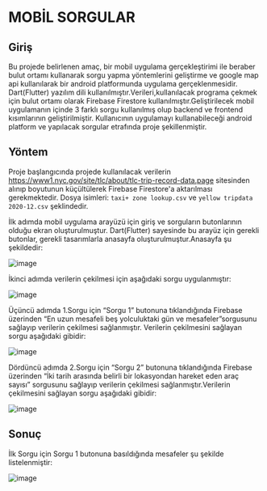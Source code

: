 # MOBİL SORGULAR 

## Giriş
Bu projede belirlenen amaç, bir mobil uygulama gerçekleştirimi ile beraber bulut ortamı kullanarak sorgu yapma yöntemlerini geliştirme ve google map api kullanılarak bir android platformunda uygulama gerçeklenmesidir. Dart(Flutter) yazılım dili kullanılmıştır.Verileri,kullanılacak programa çekmek için bulut ortamı olarak Firebase Firestore kullanılmıştır.Geliştirilecek mobil uygulamanın içinde 3 farklı sorgu kullanılmış olup backend ve frontend kısımlarının geliştirilmiştir. Kullanıcının uygulamayı kullanabileceği android platform ve yapılacak sorgular etrafında proje şekillenmiştir.

## Yöntem

Proje başlangıcında projede kullanılacak verilerin https://www1.nyc.gov/site/tlc/about/tlc-trip-record-data.page sitesinden alınıp boyutunun küçültülerek Firebase Firestore'a aktarılması gerekmektedir.
Dosya isimleri: `taxi+ zone lookup.csv` ve `yellow tripdata 2020-12.csv` şeklindedir.

İlk adımda mobil uygulama arayüzü için giriş ve sorguların butonlarının olduğu ekran oluşturulmuştur. Dart(Flutter) sayesinde bu arayüz için gerekli butonlar, gerekli tasarımlarla 
anasayfa oluşturulmuştur.Anasayfa şu şekildedir:

![image](https://user-images.githubusercontent.com/73740709/125150772-0c4b7280-e14b-11eb-8366-a20251a272e0.png)

İkinci adımda verilerin çekilmesi için aşağıdaki sorgu uygulanmıştır:

![image](https://user-images.githubusercontent.com/73740709/125150792-28e7aa80-e14b-11eb-8016-c87370413171.png)

Üçüncü adımda 1.Sorgu için “Sorgu 1” butonuna tıklandığında Firebase üzerinden “En uzun mesafeli beş yolculuktaki gün ve mesafeler”sorgusunu sağlayıp verilerin çekilmesi 
sağlanmıştır. Verilerin çekilmesini sağlayan sorgu aşağıdaki gibidir:

![image](https://user-images.githubusercontent.com/73740709/125150823-559bc200-e14b-11eb-8be9-13287207162f.png)

Dördüncü adımda 2.Sorgu için “Sorgu 2” butonuna tıklandığında Firebase üzerinden “İki tarih arasında belirli bir lokasyondan hareket eden araç sayısı” sorgusunu sağlayıp
verilerin çekilmesi sağlanmıştır.Verilerin çekilmesini sağlayan sorgu aşağıdaki gibidir:

![image](https://user-images.githubusercontent.com/73740709/125150893-c511b180-e14b-11eb-8c8b-1234137be08f.png)


 
## Sonuç

İlk Sorgu için Sorgu 1 butonuna basıldığında mesafeler şu şekilde listelenmiştir:

![image](https://user-images.githubusercontent.com/73740709/125150870-ab706a00-e14b-11eb-89bf-8a71ae27524a.png)








